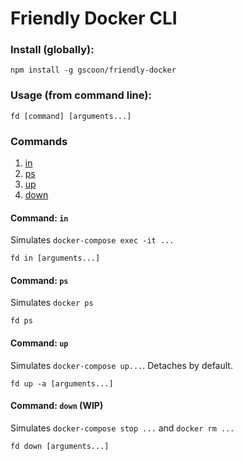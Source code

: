 # Friendly Docker CLI

### Install (globally):
```
npm install -g gscoon/friendly-docker
```

### Usage (from command line):
```
fd [command] [arguments...]
```


### Commands
1. <a href="#in">in</a>
4. <a href="#ps">ps</a>
3. <a href="#up">up</a>
4. <a href="#down">down</a>


<a name="in"><a>
#### Command: `in`
Simulates `docker-compose exec -it ...`
```
fd in [arguments...]
```


<a name="ps"><a>
#### Command: `ps`
Simulates `docker ps`
```
fd ps
```


<a name="up"><a>
#### Command: `up`
Simulates `docker-compose up...`.  Detaches by default.
```
fd up -a [arguments...]
```


<a name="down"><a>
#### Command: `down` (WIP)
Simulates `docker-compose stop ...` and `docker rm ...`
```
fd down [arguments...]
```
